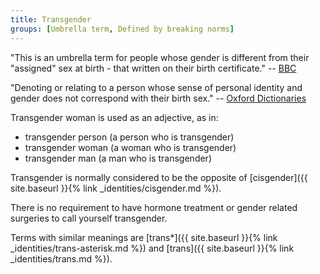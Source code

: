 ```yaml
---
title: Transgender
groups: [Umbrella term, Defined by breaking norms]
---
```


"This is an umbrella term for people whose gender is different from their "assigned" sex at birth - that written on their birth certificate." -- [BBC](http://www.bbc.co.uk/news/magazine-32979297)

"Denoting or relating to a person whose sense of personal identity and gender does not correspond with their birth sex." -- [Oxford Dictionaries](https://en.oxforddictionaries.com/definition/transgender)

Transgender woman is used as an adjective, as in:

- transgender person (a person who is transgender)
- transgender woman (a woman who is transgender)
- transgender man (a man who is transgender)

Transgender is normally considered to be the opposite of [cisgender]({{ site.baseurl }}{% link _identities/cisgender.md %}).

There is no requirement to have hormone treatment or gender related surgeries to call yourself transgender.

Terms with similar meanings are [trans*]({{ site.baseurl }}{% link _identities/trans-asterisk.md %}) and [trans]({{ site.baseurl }}{% link _identities/trans.md %}).